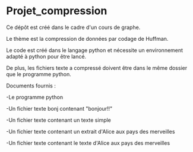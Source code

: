 # Projet_compression
Ce dépôt est créé dans le cadre d'un cours de graphe.

Le thème est la compression de données par codage de Huffman.

Le code est créé dans le langage python et nécessite un environnement adapté à python pour être lancé.

De plus, les fichiers texte a compressé doivent être dans le même dossier que le programme python.

Documents fournis :

  -Le programme python
  
  -Un fichier texte bonj contenant "bonjour!!"

  -Un fichier texte contenant un texte simple

  -Un fichier texte contenant un extrait d'Alice aux pays des merveilles

  -Un fichier texte contenant le texte d'Alice aux pays des merveilles
